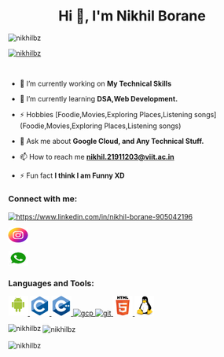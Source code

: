 <h1 align="center">Hi 👋, I'm Nikhil Borane</h1>


<p align="left"> <img src="https://komarev.com/ghpvc/?username=nikhilbz&label=Profile%20views&color=0e75b6&style=flat" alt="nikhilbz" /> </p>

<p align="left"> <a href="https://github.com/ryo-ma/github-profile-trophy"><img src="https://github-profile-trophy.vercel.app/?username=nikhilbz" alt="nikhilbz" /></a> </p>

<p align="left"> <a href="https://twitter.com/" target="blank"><img src="https://img.shields.io/twitter/follow/?logo=twitter&style=for-the-badge" alt="" /></a> </p>

- 🔭 I’m currently working on **My Technical Skills**

- 🌱 I’m currently learning **DSA,Web Development.**

- ⚡ Hobbies [Foodie,Movies,Exploring Places,Listening songs](Foodie,Movies,Exploring Places,Listening songs)

- 💬 Ask me about **Google Cloud, and Any Technical Stuff.**

- 📫 How to reach me **nikhil.21911203@viit.ac.in**

- ⚡ Fun fact **I think I am Funny XD**

<h3 align="left">Connect with me:</h3>
<p align="left">
<a href="https://linkedin.com/in/https://www.linkedin.com/in/nikhil-borane-905042196" target="blank"><img align="center" src="https://raw.githubusercontent.com/rahuldkjain/github-profile-readme-generator/master/src/images/icons/Social/linked-in-alt.svg" alt="https://www.linkedin.com/in/nikhil-borane-905042196" height="30" width="40" /></a>

<a href="https://instagram.com/nikhil_borane_?igshid=NTc4MTIwNjQ2YQ==" target="blank"><img align="centre" src="https://github.com/NIKHILBz/NIKHILBz/blob/main/instagram.png" alt="https://instagram.com/nikhil_borane_?igshid=NTc4MTIwNjQ2YQ==" height="30" width="40" /></a>
  
<a href="https://api.whatsapp.com/send/?phone=7559120028&text&app_absent=0" target="blank"><img  src="https://github.com/NIKHILBz/NIKHILBz/blob/main/whatsapp-png-whatsapp-logo-png-1000.png" alt="https://www.linkedin.com/in/nikhil-borane-905042196" height="30" width="40" /></a>
</p>


<h3 align="left">Languages and Tools:</h3>
<p align="left"> <a href="https://developer.android.com" target="_blank" rel="noreferrer"> <img src="https://raw.githubusercontent.com/devicons/devicon/master/icons/android/android-original-wordmark.svg" alt="android" width="40" height="40"/> </a> <a href="https://www.cprogramming.com/" target="_blank" rel="noreferrer"> <img src="https://raw.githubusercontent.com/devicons/devicon/master/icons/c/c-original.svg" alt="c" width="40" height="40"/> </a> <a href="https://www.w3schools.com/cpp/" target="_blank" rel="noreferrer"> <img src="https://raw.githubusercontent.com/devicons/devicon/master/icons/cplusplus/cplusplus-original.svg" alt="cplusplus" width="40" height="40"/> </a> <a href="https://cloud.google.com" target="_blank" rel="noreferrer"> <img src="https://www.vectorlogo.zone/logos/google_cloud/google_cloud-icon.svg" alt="gcp" width="40" height="40"/> </a> <a href="https://git-scm.com/" target="_blank" rel="noreferrer"> <img src="https://www.vectorlogo.zone/logos/git-scm/git-scm-icon.svg" alt="git" width="40" height="40"/> </a> <a href="https://www.w3.org/html/" target="_blank" rel="noreferrer"> <img src="https://raw.githubusercontent.com/devicons/devicon/master/icons/html5/html5-original-wordmark.svg" alt="html5" width="40" height="40"/> </a> <a href="https://www.linux.org/" target="_blank" rel="noreferrer"> <img src="https://raw.githubusercontent.com/devicons/devicon/master/icons/linux/linux-original.svg" alt="linux" width="40" height="40"/> </a> </p>

<p><img align="left" src="https://github-readme-stats.vercel.app/api/top-langs?username=nikhilbz&show_icons=true&locale=en&layout=compact" alt="nikhilbz" /></p>

<p>&nbsp;<img align="center" src="https://github-readme-stats.vercel.app/api?username=nikhilbz&show_icons=true&locale=en" alt="nikhilbz" /></p>

<p><img align="center" src="https://github-readme-streak-stats.herokuapp.com/?user=nikhilbz&" alt="nikhilbz" /></p>


